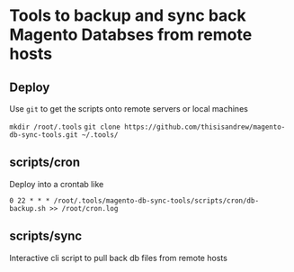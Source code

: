 # Tools to backup and sync back Magento Databses from remote hosts

## Deploy

Use `git` to get the scripts onto remote servers or local machines

`mkdir /root/.tools`
`git clone https://github.com/thisisandrew/magento-db-sync-tools.git ~/.tools/`

## scripts/cron

Deploy into a crontab like

`0 22 * * * /root/.tools/magento-db-sync-tools/scripts/cron/db-backup.sh >> /root/cron.log`

## scripts/sync

Interactive cli script to pull back db files from remote hosts

